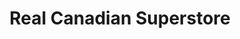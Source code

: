 ---
title: "Real Canadian Superstore"
url: /sherwood-park/real-canadian-superstore/
shop: supermarket
---